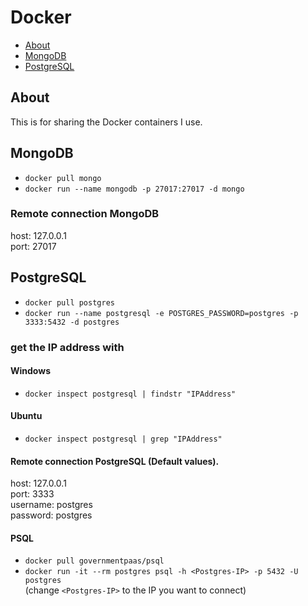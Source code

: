 # Docker

- [About](#about)
- [MongoDB](#MongoDB)
- [PostgreSQL](#PostgreSQL)

## About

This is for sharing the Docker containers I use.

## MongoDB

- `docker pull mongo`  
- `docker run --name mongodb -p 27017:27017 -d mongo`

### Remote connection MongoDB

  host: 127.0.0.1  
  port: 27017

## PostgreSQL

- `docker pull postgres`
- `docker run --name postgresql -e POSTGRES_PASSWORD=postgres -p 3333:5432 -d postgres`

### get the IP address with

#### Windows

- `docker inspect postgresql | findstr "IPAddress"`  

#### Ubuntu

- `docker inspect postgresql | grep "IPAddress"`  

#### Remote connection PostgreSQL (Default values).

  host: 127.0.0.1  
  port: 3333  
  username: postgres  
  password: postgres  

#### PSQL

- `docker pull governmentpaas/psql`  
- `docker run -it --rm postgres psql -h <Postgres-IP> -p 5432 -U postgres`  
(change `<Postgres-IP>` to the IP you want to connect)
